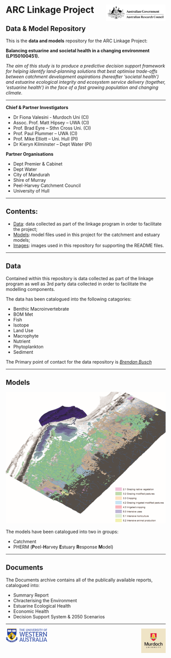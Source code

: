 # ARC Linkage Project <img src="https://github.com/AquaticEcoDynamics/Peel_ARC/blob/master/Images/Logos/ARC.jpeg" width="189" height="51.5" align="right">

## Data & Model Repository

This is the **data and models** repository for the ARC Linkage Project:

**Balancing estuarine and societal health in a changing environment (LP150100451).**

_The aim of this study is to produce a predictive decision support framework for helping identify land-planning
solutions that best optimise trade-offs between catchment development aspirations (hereafter ‘societal health’) and estuarine ecological integrity and ecosystem service delivery (together, ‘estuarine health’) in the face of a fast growing population and changing climate._

---

**Chief & Partner Investigators**

- Dr Fiona Valesini - Murdoch Uni (CI)
- Assoc. Prof. Matt Hipsey – UWA (CI)
- Prof. Brad Eyre – Sthn Cross Uni. (CI)
- Prof. Paul Plummer – UWA (CI)
- Prof. Mike Elliott – Uni. Hull (PI)
- Dr Kieryn Kilminster – Dept Water (PI)

**Partner Organisations**

- Dept Premier & Cabinet
- Dept Water
- City of Mandurah
- Shire of Murray
- Peel-Harvey Catchment Council
- University of Hull

---

## Contents:

- [Data](https://github.com/AquaticEcoDynamics/Peel_ARC/tree/master/Data): data collected as part of the linkage program in order to facilitate the project;
- [Models](https://github.com/AquaticEcoDynamics/Peel_ARC/tree/master/Models): model files used in this project for the catchment and estuary models;
- [Images](https://github.com/AquaticEcoDynamics/Peel_ARC/tree/master/Images): images used in this repository for supporting the README files.

---

## Data

Contained within this repository is data collected as part of the linkage program as well as 3rd party data collected in order to facilitate the modelling components.

The data has been catalogued into the following catagories:

- Benthic Macroinvertebrate
- BOM Met
- Fish
- Isotope
- Land Use
- Macrophyte
- Nutrient
- Phytoplankton
- Sediment

The Primary point of contact for the data repository is <a href="mailto:brendan.busch@uwa.edu.au">_Brendan Busch_</a>

---

## Models

<img src="https://github.com/AquaticEcoDynamics/Peel_ARC/blob/master/Images/Link.png">

The models have been catalogued into two in groups:

- Catchment
- PHERM (**P**eel-**H**arvey **E**stuary **R**esponse **M**odel)

---

## Documents

The Documents archive contains all of the publically available reports, catalogued into:

- Summary Report
- Chracterising the Environment
- Estuarine Ecological Health
- Economic Health
- Decision Support System & 2050 Scenarios

---

<img src="https://github.com/AquaticEcoDynamics/Peel_ARC/blob/master/Images/Logos/UWACMYK.png" width="130" height="43" align="left"><img src="https://github.com/AquaticEcoDynamics/Peel_ARC/blob/master/Images/Logos/murdoch.png" width="77.5" height="77.5" align="right">

